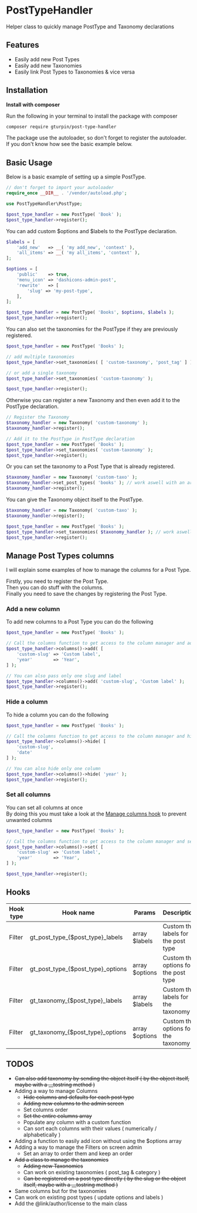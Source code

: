 # PostTypeHandler
Helper class to quickly manage PostType and Taxonomy declarations

## Features
- Easily add new Post Types
- Easily add new Taxonomies
- Easily link Post Types to Taxonomies & vice versa

## Installation

**Install with composer**

Run the following in your terminal to install the package with composer

```sh
composer require gturpin/post-type-handler
```

The package use the autoloader, so don't forget to register the autoloader.
If you don't know how see the basic example below.

## Basic Usage
Below is a basic example of setting up a simple PostType.

```php
// don't forget to import your autoloader
require_once __DIR__ . '/vendor/autoload.php';

use PostTypeHandler\PostType;

$post_type_handler = new PostType( 'Book' );
$post_type_handler->register();
```

You can add custom $options and $labels to the PostType declaration.

```php
$labels = [
	'add_new'   => __( 'my add_new', 'context' ),
	'all_items' => __( 'my all_items', 'context' ),
];

$options = [
	'public'    => true,
	'menu_icon' => 'dashicons-admin-post',
	'rewrite'   => [
		'slug' => 'my-post-type',
	],
];

$post_type_handler = new PostType( 'Books', $options, $labels );
$post_type_handler->register();
```

You can also set the taxonomies for the PostType if they are previously registered.

```php
$post_type_handler = new PostType( 'Books' );

// add multiple taxonomies
$post_type_handler->set_taxonomies( [ 'custom-taxonomy', 'post_tag' ] );

// or add a single taxonomy
$post_type_handler->set_taxonomies( 'custom-taxonomy' );

$post_type_handler->register();
```

Otherwise you can register a new Taxonomy and then even add it to the PostType declaration.

```php
// Register the Taxonomy
$taxonomy_handler = new Taxonomy( 'custom-taxonomy' );
$taxonomy_handler->register();

// Add it to the PostType in PostType declaration
$post_type_handler = new PostType( 'Books' );
$post_type_handler->set_taxonomies( 'custom-taxonomy' );
$post_type_handler->register();
```

Or you can set the taxonomy to a Post Type that is already registered.

```php
$taxonomy_handler = new Taxonomy( 'custom-taxo' );
$taxonomy_handler->set_post_types( 'books' ); // work aswell with an array : [ 'books', $post_type_object ]
$taxonomy_handler->register();
```

You can give the Taxonomy object itself to the PostType.

```php
$taxonomy_handler = new Taxonomy( 'custom-taxo' );
$taxonomy_handler->register();

$post_type_handler = new PostType( 'Books' );
$post_type_handler->set_taxonomies( $taxonomy_handler ); // work aswell with an array : [ 'post_tag', $taxonomy_handler ]
$post_type_handler->register();
```

## Manage Post Types columns
I will explain some examples of how to manage the columns for a Post Type.

Firstly, you need to register the Post Type.  
Then you can do stuff with the columns.  
Finally you need to save the changes by registering the Post Type.

### Add a new column
To add new columns to a Post Type you can do the following

```php
$post_type_handler = new PostType( 'Books' );

// Call the columns function to get access to the column manager and add a new column
$post_type_handler->columns()->add( [
	'custom-slug' => 'Custom label',
	'year'        => 'Year',
] );

// You can also pass only one slug and label
$post_type_handler->columns()->add( 'custom-slug', 'Custom label' );
$post_type_handler->register();
```

### Hide a column
To hide a column you can do the following

```php
$post_type_handler = new PostType( 'Books' );

// Call the columns function to get access to the column manager and hide a built-in column or a custom one
$post_type_handler->columns()->hide( [
	'custom-slug',
	'date'
] );

// You can also hide only one column
$post_type_handler->columns()->hide( 'year' );
$post_type_handler->register();
```

### Set all columns
You can set all columns at once  
By doing this you must take a look at the [Manage columns hook](https://developer.wordpress.org/reference/hooks/manage_post_type_posts_columns/) to prevent unwanted columns

```php
$post_type_handler = new PostType( 'Books' );

// Call the columns function to get access to the column manager and set all columns
$post_type_handler->columns()->set( [
	'custom-slug' => 'Custom label',
	'year'        => 'Year',
] );

$post_type_handler->register();
```

## Hooks

| Hook type | Hook name                         | Params         | Description                          |
| --------- | --------------------------------- | -------------- | ------------------------------------ |
| Filter    | gt_post_type_{$post_type}_labels  | array $labels  | Custom the labels for the post type  |
| Filter    | gt_post_type_{$post_type}_options | array $options | Custom the options for the post type |
| Filter    | gt_taxonomy_{$post_type}_labels  | array $labels  | Custom the labels for the taxonomy  |
| Filter    | gt_taxonomy_{$post_type}_options | array $options | Custom the options for the taxonomy |


## TODOS

- ~~Can also add taxonomy by sending the object itself ( by the object itself, maybe with a __tostring method )~~
- Adding a way to manage Columns
  - ~~Hide columns and defaults for each post type~~
  - ~~Adding new columns to the admin screen~~
  - Set columns order
  - ~~Set the entire columns array~~
  - Populate any column with a custom function
  - Can sort each columns with their values ( numerically / alphabetically )
- Adding a function to easily add icon without using the $options array
- Adding a way to manage the Filters on screen admin
  - Set an array to order them and keep an order
- ~~Add a class to manage the taxonomies~~
  - ~~Adding new Taxonomies~~
  - Can work on existing taxonomies ( post_tag & category )
  - ~~Can be registered on a post type directly ( by the slug or the object itself, maybe with a __tostring method )~~
- Same columns but for the taxonomies
- Can work on existing post types ( update options and labels )
- Add the @link/author/license to the main class